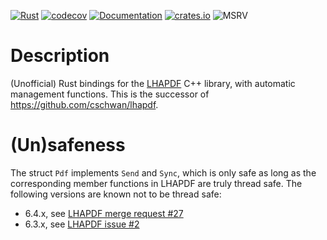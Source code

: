 [![Rust](https://github.com/cschwan/managed-lhapdf/actions/workflows/rust.yml/badge.svg)](https://github.com/cschwan/managed-lhapdf/actions/workflows/rust.yml)
[![codecov](https://codecov.io/gh/cschwan/managed-lhapdf/graph/badge.svg?token=H8Q8JHXY1K)](https://codecov.io/gh/cschwan/managed-lhapdf)
[![Documentation](https://docs.rs/lhapdf/badge.svg)](https://docs.rs/managed-lhapdf)
[![crates.io](https://img.shields.io/crates/v/managed-lhapdf.svg)](https://crates.io/crates/managed-lhapdf)
![MSRV](https://img.shields.io/badge/Rust-1.70+-lightgray.svg)

# Description

(Unofficial) Rust bindings for the [LHAPDF](https://lhapdf.hepforge.org) C++
library, with automatic management functions. This is the successor of
<https://github.com/cschwan/lhapdf>.

# (Un)safeness

The struct `Pdf` implements `Send` and `Sync`, which is only safe as long as
the corresponding member functions in LHAPDF are truly thread safe. The
following versions are known not to be thread safe:

- 6.4.x, see [LHAPDF merge request #27](https://gitlab.com/hepcedar/lhapdf/-/merge_requests/27)
- 6.3.x, see [LHAPDF issue #2](https://gitlab.com/hepcedar/lhapdf/-/issues/2)

